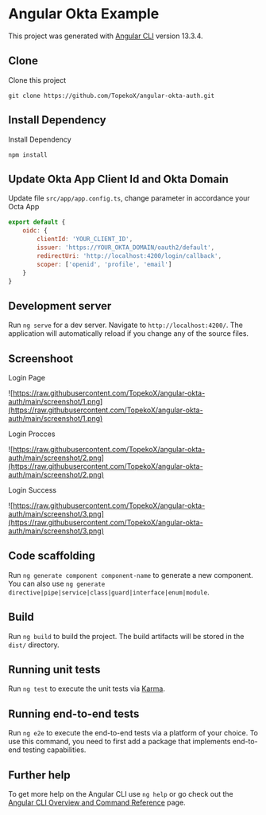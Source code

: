 # Angular Okta Example

This project was generated with [Angular CLI](https://github.com/angular/angular-cli) version 13.3.4.

## Clone

Clone this project

```
git clone https://github.com/TopekoX/angular-okta-auth.git
```

## Install Dependency

Install Dependency

```
npm install
```

## Update Okta App Client Id and Okta Domain

Update file `src/app/app.config.ts`, change parameter in accordance your Octa App

```javascript
export default {
    oidc: {
        clientId: 'YOUR_CLIENT_ID',
        issuer: 'https://YOUR_OKTA_DOMAIN/oauth2/default',
        redirectUri: 'http://localhost:4200/login/callback',
        scoper: ['openid', 'profile', 'email']
    }
}
```

## Development server

Run `ng serve` for a dev server. Navigate to `http://localhost:4200/`. The application will automatically reload if you change any of the source files.

## Screenshoot

Login Page

![https://raw.githubusercontent.com/TopekoX/angular-okta-auth/main/screenshot/1.png](https://raw.githubusercontent.com/TopekoX/angular-okta-auth/main/screenshot/1.png)

Login Procces

![https://raw.githubusercontent.com/TopekoX/angular-okta-auth/main/screenshot/2.png](https://raw.githubusercontent.com/TopekoX/angular-okta-auth/main/screenshot/2.png)

Login Success

![https://raw.githubusercontent.com/TopekoX/angular-okta-auth/main/screenshot/3.png](https://raw.githubusercontent.com/TopekoX/angular-okta-auth/main/screenshot/3.png)

## Code scaffolding

Run `ng generate component component-name` to generate a new component. You can also use `ng generate directive|pipe|service|class|guard|interface|enum|module`.

## Build

Run `ng build` to build the project. The build artifacts will be stored in the `dist/` directory.

## Running unit tests

Run `ng test` to execute the unit tests via [Karma](https://karma-runner.github.io).

## Running end-to-end tests

Run `ng e2e` to execute the end-to-end tests via a platform of your choice. To use this command, you need to first add a package that implements end-to-end testing capabilities.

## Further help

To get more help on the Angular CLI use `ng help` or go check out the [Angular CLI Overview and Command Reference](https://angular.io/cli) page.
